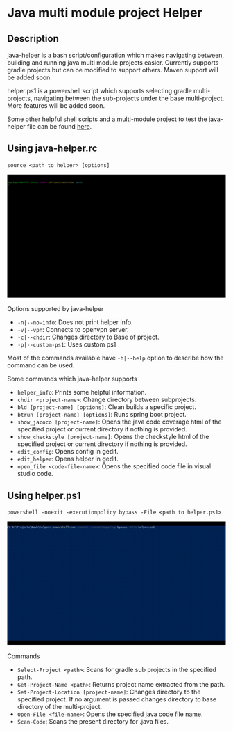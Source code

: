 # Java multi module project Helper

## Description

java-helper is a bash script/configuration which makes navigating between, building and running java multi module projects easier. Currently supports gradle projects but can be modified to support others. Maven support will be added soon.

helper.ps1 is a powershell script which supports selecting gradle multi-projects, navigating between the sub-projects under the base multi-project. More features will be added soon.

Some other helpful shell scripts and a multi-module project to test the java-helper file can be found [here](https://github.com/SagaBegins/demo-mm-java).

## Using java-helper.rc

    source <path to helper> [options]

![Java-HelperrcDemo](demo/helperrc.gif)

Options supported by java-helper

- `-n|--no-info`: Does not print helper info.
- `-v|--vpn`: Connects to openvpn server.
- `-c|--chdir`: Changes directory to Base of project.
- `-p|--custom-ps1`: Uses custom ps1

Most of the commands available have `-h|--help` option to describe how the command can be used.

Some commands which java-helper supports

- `helper_info`: Prints some helpful information.
- `chdir <project-name>`: Change directory between subprojects.
- `bld [project-name] [options]`: Clean builds a specific project.
- `btrun [project-name] [options]`: Runs spring boot project.
- `show_jacoco [project-name]`: Opens the java code coverage html of the specified project or current directory if nothing is provided.
- `show_checkstyle [project-name]`: Opens the checkstyle html of the specified project or current directory if nothing is provided.
- `edit_config`: Opens config in gedit.
- `edit_helper`: Opens helper in gedit.
- `open_file <code-file-name>`: Opens the specified code file in visual studio code.

## Using helper.ps1

    powershell -noexit -executionpolicy bypass -File <path to helper.ps1>

![HelperPs1Demo](demo/helperps1.gif)

Commands

- `Select-Project <path>`: Scans for gradle sub projects in the specified path.
- `Get-Project-Name <path>`: Returns project name extracted from the path.
- `Set-Project-Location [project-name]`: Changes directory to the specified project. If no argument is passed changes directory to base directory of the multi-project.
- `Open-File <file-name>`: Opens the specified java code file name.
- `Scan-Code`: Scans the present directory for .java files.
